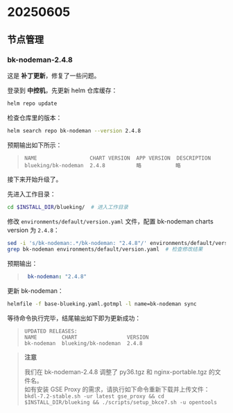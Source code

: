 
# 20250605

## 节点管理

### bk-nodeman-2.4.8

这是 **补丁更新**，修复了一些问题。
<!-- 版本日志见 GitHub_URL 。-->

登录到 **中控机**，先更新 helm 仓库缓存：
``` bash
helm repo update
```
检查仓库里的版本：
``` bash
helm search repo bk-nodeman --version 2.4.8
```
预期输出如下所示：
>``` plain
>NAME                 CHART VERSION  APP VERSION  DESCRIPTION
>blueking/bk-nodeman  2.4.8          略           略
>```

接下来开始升级了。

先进入工作目录：
``` bash
cd $INSTALL_DIR/blueking/  # 进入工作目录
```

修改 `environments/default/version.yaml` 文件，配置 bk-nodeman charts version 为 `2.4.8`：
``` bash
sed -i 's/bk-nodeman:.*/bk-nodeman: "2.4.8"/' environments/default/version.yaml
grep bk-nodeman environments/default/version.yaml  # 检查修改结果
```
预期输出：
>``` yaml
>  bk-nodeman: "2.4.8"
>```

更新 bk-nodeman：
``` bash
helmfile -f base-blueking.yaml.gotmpl -l name=bk-nodeman sync
```

等待命令执行完毕，结尾输出如下即为更新成功：
>``` plain
>UPDATED RELEASES:
>NAME        CHART                VERSION
>bk-nodeman  blueking/bk-nodeman  2.4.8
>```

>**注意**
>
>我们在 bk-nodeman-2.4.8 调整了 py36.tgz 和 nginx-portable.tgz 的文件名。<br />
>如有安装 GSE Proxy 的需求，请执行如下命令重新下载并上传文件：<br />
>`bkdl-7.2-stable.sh -ur latest gse_proxy && cd $INSTALL_DIR/blueking && ./scripts/setup_bkce7.sh -u opentools`
